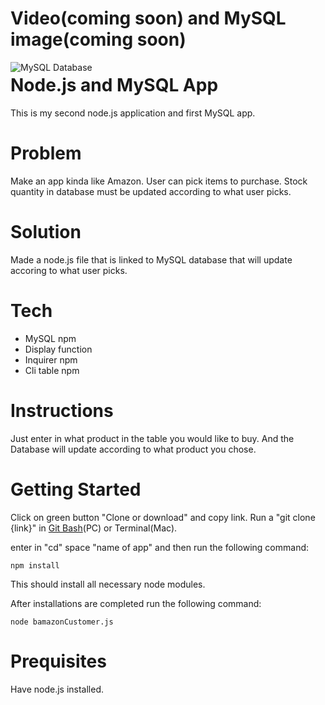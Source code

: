 # Video(coming soon) and MySQL image(coming soon)
<img src="./Images/MySQL.png"
     alt="MySQL Database"
     style="float: left; margin-right: 10px;" />


# Node.js and MySQL App
This is my second node.js application and first MySQL app.

# Problem
Make an app kinda like Amazon. User can pick items to purchase. Stock quantity in database must be updated according to what user picks.

# Solution
Made a node.js file that is linked to MySQL database that will update accoring to what user picks.

# Tech
- MySQL npm
- Display function
- Inquirer npm
- Cli table npm

# Instructions
Just enter in what product in the table you would like to buy. And the Database will update according to what product you chose.

# Getting Started
Click on green button "Clone or download" and copy link. Run a "git clone {link}" in [Git Bash](https://gitforwindows.org/ "Git bash download page")(PC) or Terminal(Mac).

enter in "cd" space "name of app" and then run the following command:

```
npm install
```

This should install all necessary node modules.

After installations are completed run the following command:

```
node bamazonCustomer.js
```

# Prequisites
Have node.js installed.
